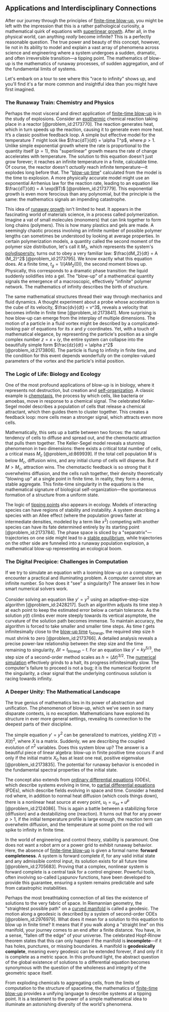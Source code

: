 ## Applications and Interdisciplinary Connections

After our journey through the principles of [finite-time blow-up](@article_id:141285), you might be left with the impression that this is a rather pathological curiosity, a mathematical quirk of equations with [superlinear growth](@article_id:166881). After all, in the physical world, can anything *really* become infinite? This is a perfectly reasonable question. The true power and beauty of this concept, however, lie not in its ability to model and explain a vast array of phenomena across science and engineering where a system undergoes a sudden, dramatic, and often irreversible transition—a tipping point. The mathematics of blow-up is the mathematics of runaway processes, of sudden aggregation, and of the fundamental limits of systems.

Let's embark on a tour to see where this "race to infinity" shows up, and you'll find it's a far more common and insightful idea than you might have first imagined.

### The Runaway Train: Chemistry and Physics

Perhaps the most visceral and direct application of [finite-time blow-up](@article_id:141285) is in the study of explosions. Consider an [exothermic](@article_id:184550) chemical reaction taking place in a reactor [@problem_id:2173770]. The reaction generates heat, which in turn speeds up the reaction, causing it to generate even more heat. It’s a classic positive feedback loop. A simple but effective model for the temperature $T$ might look like $\frac{dT}{dt} = \alpha T^p$, where $p>1$. Unlike simple exponential growth where the rate is proportional to the quantity itself ($p=1$), this "superlinear" growth means the rate of change accelerates with temperature. The solution to this equation doesn't just grow forever; it reaches an infinite temperature in a finite, calculable time. Of course, the reactor doesn't *actually* reach infinite temperature—it explodes long before that. The "[blow-up time](@article_id:176638)" calculated from the model is the time to explosion. A more physically accurate model might use an exponential Arrhenius law for the reaction rate, leading to an equation like $\frac{dT}{dt} = A \exp(BT)$ [@problem_id:2173779]. This exponential growth is even more ferocious than any polynomial, but the principle is the same: the mathematics signals an impending catastrophe.

This idea of [runaway growth](@article_id:159678) isn't limited to heat. It appears in the fascinating world of materials science, in a process called polymerization. Imagine a vat of small molecules (monomers) that can link together to form long chains (polymers). This is how many plastics and gels are made. A seemingly chaotic process involving an infinite number of possible polymer lengths can sometimes be understood by looking at average properties. In certain polymerization models, a quantity called the second moment of the polymer size distribution, let's call it $M_2$, which represents the system's [polydispersity](@article_id:190481), turns out to obey a very familiar law: $\frac{dM_2}{dt} = A (M_2)^2$ [@problem_id:2173795]. We know exactly what this equation does. At a finite time, $t_g = 1/(A M_2(0))$, the second moment blows up. Physically, this corresponds to a dramatic phase transition: the liquid suddenly solidifies into a gel. The "blow-up" of a mathematical quantity signals the emergence of a macroscopic, effectively "infinite" polymer network. The mathematics of infinity describes the birth of structure.

The same mathematical structures thread their way through mechanics and fluid dynamics. A thought experiment about a probe whose acceleration is the cube of its velocity, $\frac{dv}{dt} = v^3$, reveals a velocity that becomes infinite in finite time [@problem_id:2173841]. More surprising is how blow-up can emerge from the interplay of multiple dimensions. The motion of a particle in a fluid vortex might be described by a complicated-looking pair of equations for its $x$ and $y$ coordinates. Yet, with a touch of mathematical elegance, by representing the particle's position as a single complex number $z = x+iy$, the entire system can collapse into the beautifully simple form $\frac{dz}{dt} = \alpha z^2$ [@problem_id:2173806]. The particle is flung to infinity in finite time, and the condition for this event depends wonderfully on the complex-valued parameters of the vortex and the particle's initial position.

### The Logic of Life: Biology and Ecology

One of the most profound applications of blow-up is in biology, where it represents not destruction, but creation and [self-organization](@article_id:186311). A classic example is [chemotaxis](@article_id:149328), the process by which cells, like bacteria or amoebas, move in response to a chemical signal. The celebrated Keller-Segel model describes a population of cells that release a chemical attractant, which then guides them to cluster together. This creates a feedback loop: more cells mean a stronger signal, which attracts even more cells.

Mathematically, this sets up a battle between two forces: the natural tendency of cells to diffuse and spread out, and the chemotactic attraction that pulls them together. The Keller-Segel model reveals a stunning phenomenon in two dimensions: there exists a critical total number of cells, a critical mass $M_c$ [@problem_id:869939]. If the total cell population $M$ is below $M_c$, diffusion wins, and any initial clump of cells will disperse. But if $M > M_c$, attraction wins. The chemotactic feedback is so strong that it overwhelms diffusion, and the cells rush together, their density theoretically "blowing up" at a single point in finite time. In reality, they form a dense, stable aggregate. This finite-time singularity in the equations is the mathematical signature of biological self-organization—the spontaneous formation of a structure from a uniform state.

The logic of [tipping points](@article_id:269279) also appears in ecology. Models of interacting species can have regions of stability and instability. A system describing a species with an Allee effect (where the population grows faster at intermediate densities, modeled by a term like $x^2$) competing with another species can have its fate determined entirely by its starting point [@problem_id:2173784]. The phase space is sliced by a "separatrix"—trajectories on one side might lead to a [stable equilibrium](@article_id:268985), while trajectories on the other side are funneled into a runaway population explosion, a mathematical blow-up representing an ecological boom.

### The Digital Precipice: Challenges in Computation

If we try to simulate an equation with a looming blow-up on a computer, we encounter a practical and illuminating problem. A computer cannot store an infinite number. So how does it "see" a singularity? The answer lies in how smart numerical solvers work.

Consider solving an equation like $y' = y^2$ using an adaptive-step-size algorithm [@problem_id:2428217]. Such an algorithm adjusts its time step $h$ at each point to keep the estimated error below a certain tolerance. As the solution $y(t)$ climbs ever more steeply towards its vertical asymptote, the curvature of the solution path becomes immense. To maintain accuracy, the algorithm is forced to take smaller and smaller time steps. As time $t$ gets infinitesimally close to the [blow-up time](@article_id:176638) $t_{blowup}$, the required step size $h$ must shrink to zero [@problem_id:2173766]. A detailed analysis reveals a precise power-law relationship between the step size and the time remaining to singularity, $\Delta t = t_{blowup} - t$. For an equation like $y' = ky^{5/3}$, the step size of a second-order method scales as $h \propto (\Delta t)^{3/2}$. The [numerical simulation](@article_id:136593) effectively grinds to a halt, its progress infinitesimally slow. The computer's failure to proceed is not a bug; it is the numerical footprint of the singularity, a clear signal that the underlying continuous solution is racing towards infinity.

### A Deeper Unity: The Mathematical Landscape

The true genius of mathematics lies in its power of abstraction and unification. The phenomenon of blow-up, which we've seen in so many disparate contexts, is no exception. Mathematicians have explored its structure in ever more general settings, revealing its connection to the deepest parts of their discipline.

The simple equation $y' = y^2$ can be generalized to matrices, yielding $X'(t) = X(t)^2$, where $X$ is a matrix. Suddenly, we are describing the coupled evolution of $n^2$ variables. Does this system blow up? The answer is a beautiful piece of linear algebra: blow-up in finite positive time occurs if and only if the initial matrix $X_0$ has at least one real, positive eigenvalue [@problem_id:2173835]. The potential for runaway behavior is encoded in the fundamental spectral properties of the initial state.

The concept also extends from [ordinary differential equations](@article_id:146530) (ODEs), which describe systems evolving in time, to [partial differential equations](@article_id:142640) (PDEs), which describe fields evolving in space and time. Consider a heated rod where, in addition to normal heat diffusion (which cools things down), there is a nonlinear heat source at every point, $u_t = u_{xx} + u^p$ [@problem_id:2124086]. This is again a battle between a stabilizing force (diffusion) and a destabilizing one (reaction). It turns out that for any power $p>1$, if the initial temperature profile is large enough, the reaction term can overwhelm diffusion, and the temperature at some point on the rod will spike to infinity in finite time.

In the world of engineering and control theory, stability is paramount. One does not want a robot arm or a power grid to exhibit runaway behavior. Here, the absence of [finite-time blow-up](@article_id:141285) is given a formal name: **forward completeness**. A system is forward complete if, for any valid initial state and any admissible control input, its solution exists for all future time [@problem_id:2705683]. Proving that a complex, nonlinear system is forward complete is a central task for a control engineer. Powerful tools, often involving so-called Lyapunov functions, have been developed to provide this guarantee, ensuring a system remains predictable and safe from catastrophic instabilities.

Perhaps the most breathtaking connection of all ties the existence of solutions to the very fabric of space. In Riemannian geometry, the "straightest possible path" on a [curved manifold](@article_id:267464) is called a geodesic. The motion along a geodesic is described by a system of second-order ODEs [@problem_id:2976979]. What does it mean for a solution to this equation to blow up in finite time? It means that if you walk along a "straight line" on this manifold, your journey comes to an end after a finite distance. You have, in a sense, "fallen off the edge" of your universe. The celebrated Hopf-Rinow theorem states that this can only happen if the manifold is **incomplete**—if it has holes, punctures, or missing boundaries. A manifold is **geodesically complete**, meaning every geodesic can be extended forever, if and only if it is complete as a metric space. In this profound light, the abstract question of the global existence of solutions to a differential equation becomes synonymous with the question of the wholeness and integrity of the geometric space itself.

From exploding chemicals to aggregating cells, from the limits of computation to the structure of spacetime, the mathematics of [finite-time blow-up](@article_id:141285) provides a unifying language to describe systems at a tipping point. It is a testament to the power of a simple mathematical idea to illuminate an astonishing diversity of the world's phenomena.